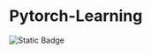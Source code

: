 # Pytorch-Learning
![Static Badge](https://img.shields.io/badge/:badgeContent?style=social&logo=%3Csvg%20role%3D%22img%22%20viewBox%3D%220%200%2024%2024%22%20xmlns%3D%22http%3A%2F%2Fwww.w3.org%2F2000%2Fsvg%22%3E%3Ctitle%3EPyTorch%3C%2Ftitle%3E%3Cpath%20d%3D%22M12.005%200L4.952%207.053a9.865%209.865%200%20000%2014.022%209.866%209.866%200%200014.022%200c3.984-3.9%203.986-10.205.085-14.023l-1.744%201.743c2.904%202.905%202.904%207.634%200%2010.538s-7.634%202.904-10.538%200-2.904-7.634%200-10.538l4.647-4.646.582-.665zm3.568%203.899a1.327%201.327%200%2000-1.327%201.327%201.327%201.327%200%20001.327%201.328A1.327%201.327%200%200016.9%205.226%201.327%201.327%200%200015.573%203.9z%22%2F%3E%3C%2Fsvg%3E)
